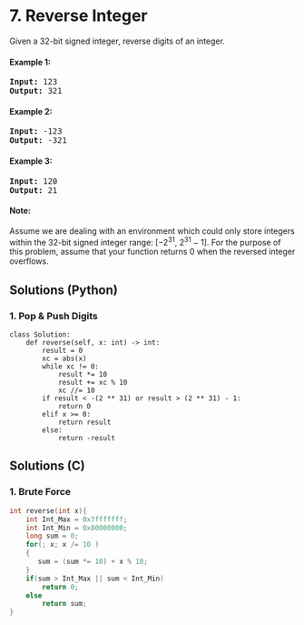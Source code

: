 # 7. Reverse Integer
Given a 32-bit signed integer, reverse digits of an integer.

#### Example 1:
<pre>
<strong>Input:</strong> 123
<strong>Output:</strong> 321
</pre>

#### Example 2:
<pre>
<strong>Input:</strong> -123
<strong>Output:</strong> -321
</pre>

#### Example 3:
<pre>
<strong>Input:</strong> 120
<strong>Output:</strong> 21
</pre>

#### Note:
Assume we are dealing with an environment which could only store integers within the 32-bit signed integer range: [−2<sup>31</sup>, 2<sup>31</sup> − 1]. For the purpose of this problem, assume that your function returns 0 when the reversed integer overflows.

## Solutions (Python)

### 1. Pop & Push Digits
```Python3
class Solution:
    def reverse(self, x: int) -> int:
        result = 0
        xc = abs(x)
        while xc != 0:
            result *= 10
            result += xc % 10
            xc //= 10
        if result < -(2 ** 31) or result > (2 ** 31) - 1:
            return 0
        elif x >= 0:
            return result
        else:
            return -result
```

## Solutions (C)

### 1. Brute Force

```c
int reverse(int x){
    int Int_Max = 0x7fffffff;
    int Int_Min = 0x80000000;
    long sum = 0;
    for(; x; x /= 10 )
    {
       sum = (sum *= 10) + x % 10;
    }
    if(sum > Int_Max || sum < Int_Min)
        return 0;
    else 
        return sum;
}
```

